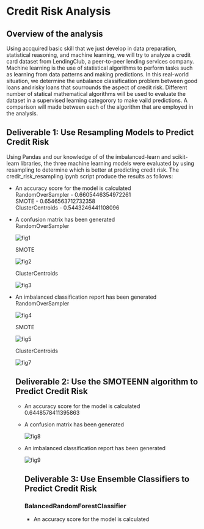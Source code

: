 # Credit Risk Analysis

## Overview of the analysis
  Using accquired basic skill that we just develop in data preparation, statistical reasoning, and machine learning, we will try to analyze a credit card dataset from LendingClub, a peer-to-peer lending services company. Machine learning is the use of statistical algorithms to perform tasks such as learning from data patterns and making predictions. In this real-world situation, we determine the unbalance classification problem between good loans and risky loans that sourrounds the aspect of credit risk. Different number of statical mathematical algorithms will be used to evaluate the dataset in a supervised learning categorory to make vaild predictions. A comparison will made between each of the algorithm that are employed in the analysis.
  
## Deliverable 1: Use Resampling Models to Predict Credit Risk
  Using Pandas and our knowledge of of the imbalanced-learn and scikit-learn libraries, the three machine learning models were evaluated by using resampling to determine which is better at predicting credit risk. The credit_risk_resampling.ipynb script produce the results as follows:
  - An accuracy score for the model is calculated  
      RandomOverSampler - 0.6605446354972261  
      SMOTE - 0.6546563712732358  
      ClusterCentroids - 0.5443246441108096      
      
      
  - A confusion matrix has been generated  
      RandomOverSampler 
      
      ![fig1](https://user-images.githubusercontent.com/78861458/121821803-5e42ca80-cc69-11eb-8953-fc477847f947.png)
      
      
      SMOTE 
      
      ![fig2](https://user-images.githubusercontent.com/78861458/121822084-263c8700-cc6b-11eb-806e-d2c8fb47f6b4.png)
      
      
      ClusterCentroids 
      
      ![fig3](https://user-images.githubusercontent.com/78861458/121822011-a9a9a880-cc6a-11eb-88a2-25cf8e5f46a4.png)
      
      
  - An imbalanced classification report has been generated  
    RandomOverSampler
    
    ![fig4](https://user-images.githubusercontent.com/78861458/121822221-e88c2e00-cc6b-11eb-8a16-da1a2ed1d1ef.png)
    
    
    SMOTE
    
    ![fig5](https://user-images.githubusercontent.com/78861458/121822288-4fa9e280-cc6c-11eb-9a33-d03d7c64671f.png)
    
    
    ClusterCentroids
    
    ![fig7](https://user-images.githubusercontent.com/78861458/121822480-48cf9f80-cc6d-11eb-9466-8c14d6015689.png)
    
    
    ## Deliverable 2: Use the SMOTEENN algorithm to Predict Credit Risk
    
    - An accuracy score for the model is calculated  
        0.6448578411395863 
       
    - A confusion matrix has been generated
      
      ![fig8](https://user-images.githubusercontent.com/78861458/121822987-59cde000-cc70-11eb-9d8a-53b515aed533.png)
      
    - An imbalanced classification report has been generated  
    
      ![fig9](https://user-images.githubusercontent.com/78861458/121823041-b3360f00-cc70-11eb-8f9e-71f64c16b25f.png)
      
      ## Deliverable 3: Use Ensemble Classifiers to Predict Credit Risk
      
      ### BalancedRandomForestClassifier
        - An accuracy score for the model is calculated




    
    





      
  
